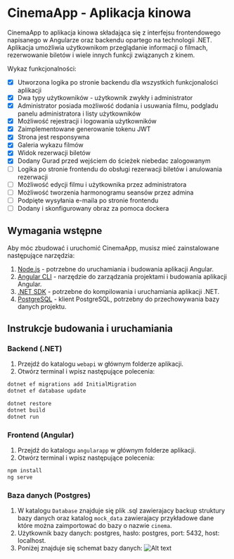 
# CinemaApp - Aplikacja kinowa

CinemaApp to aplikacja kinowa składająca się z interfejsu frontendowego napisanego w Angularze oraz backendu opartego na technologii .NET. Aplikacja umożliwia użytkownikom przeglądanie informacji o filmach, rezerwowanie biletów i wiele innych funkcji związanych z kinem.

Wykaz funkcjonalności:
- [x] Utworzona logika po stronie backendu dla wszystkich funkcjonalości aplikacji
- [x] Dwa typy użytkowników - użytkownik zwykły i administrator
- [x] Administrator posiada możliwość dodania i usuwania filmu, podgladu panelu administratora i listy użytkowników
- [x] Możliwość rejestracji i logowania użytkowników
- [x] Zaimplementowane generowanie tokenu JWT
- [x] Strona jest responsywna
- [x] Galeria wykazu filmów
- [x] Widok rezerwacji biletów
- [x] Dodany Gurad przed wejściem do ścieżek niebedac zalogowanym 
- [ ] Logika po stronie frontendu do obsługi rezerwacji biletów i anulowania rezerwacji
- [ ] Możliwość edycji filmu i użytkownika przez administratora
- [ ] Możliwość tworzenia harmonogramu seansów przez admina
- [ ] Podpięte wysyłania e-maila po stronie frontendu
- [ ] Dodany i skonfigurowany obraz za pomoca dockera         

## Wymagania wstępne

Aby móc zbudować i uruchomić CinemaApp, musisz mieć zainstalowane następujące narzędzia:

1. [Node.js](https://nodejs.org/) - potrzebne do uruchamiania i budowania aplikacji Angular.
2. [Angular CLI](https://angular.io/cli) - narzędzie do zarządzania projektami i budowania aplikacji Angular.
3. [.NET SDK](https://dotnet.microsoft.com/download) - potrzebne do kompilowania i uruchamiania aplikacji .NET.
4. [PostgreSQL](https://www.enterprisedb.com/downloads/postgres-postgresql-downloads) - klient PostgreSQL, potrzebny do przechowywania bazy danych projektu.

## Instrukcje budowania i uruchamiania

### Backend (.NET)

1. Przejdź do katalogu `webapi` w głównym folderze aplikacji.
2. Otwórz terminal i wpisz następujące polecenia:

```bash
dotnet ef migrations add InitialMigration 
dotnet ef database update

dotnet restore
dotnet build
dotnet run
```

### Frontend (Angular)

1. Przejdź do katalogu `angularapp` w głównym folderze aplikacji.
2. Otwórz terminal i wpisz następujące polecenia:

```bash
npm install
ng serve
```

### Baza danych (Postgres)

1. W katalogu `Database` znajduje się plik .sql zawierajacy backup struktury bazy danych oraz katalog `mock_data` zawierajacy przykładowe dane
które można zaimportować do bazy o nazwie `cinema`. 
2. Użytkownik bazy danych: postgres, hasło: postgres, port: 5432, host: localhost.
3. Poniżej znajduje się schemat bazy danych:
![Alt text](../cinemaapp/angularapp/src/assets/img/database_schema.png)